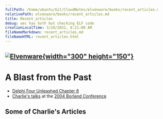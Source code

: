 ```yaml
---
fullPath: /home/ubuntu/Git/CloudNotes/elvenware/books/recent_articles.md
relativePath: elvenware/books/recent_articles.md
title: Recent_articles
debug: aec has both but checking ELF code
creationLocalTime: 3/18/2022, 8:21:00 AM
fileNameMarkdown: recent_articles.md
fileNameHTML: recent_articles.html
---
```


<!-- toc -->
<!-- tocstop -->

[![Elvenware](../images/elvenwarelogo.png){width="300" height="150"}](../index.html)
------------------------------------------------------------------------------------

A Blast from the Past
=====================

- [Delphi Four Unleashed Chapter 8](delphi_four_unleashed/chapter-08.htm)
- [Charlie's talks](../conferences/borconn_2004.html) at the [2004 Borland
Conference](http://info.borland.com/conf2004/)

Some of Charlie's Articles
--------------------------
